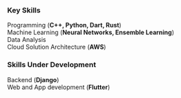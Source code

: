 ### Key Skills
Programming  (<strong>C++, Python, Dart, Rust</strong>)  
Machine Learning  (<strong>Neural Networks, Ensemble Learning</strong>)  
Data Analysis  
Cloud Solution Architecture  (<strong>AWS</strong>)  

### Skills Under Development
Backend  (<strong>Django</strong>)  
Web and App development  (<strong>Flutter</strong>)  

